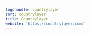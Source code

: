 ```yaml
---
logohandle: countrylayer
sort: countrylayer
title: Countrylayer
website: 'https://countrylayer.com/'
---
```

